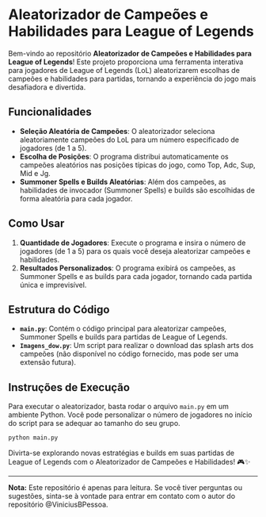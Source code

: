 # Aleatorizador de Campeões e Habilidades para League of Legends

Bem-vindo ao repositório **Aleatorizador de Campeões e Habilidades para League of Legends**! Este projeto proporciona uma ferramenta interativa para jogadores de League of Legends (LoL) aleatorizarem escolhas de campeões e habilidades para partidas, tornando a experiência do jogo mais desafiadora e divertida.

## Funcionalidades

- **Seleção Aleatória de Campeões**: O aleatorizador seleciona aleatoriamente campeões do LoL para um número especificado de jogadores (de 1 a 5).
- **Escolha de Posições**: O programa distribui automaticamente os campeões aleatórios nas posições típicas do jogo, como Top, Adc, Sup, Mid e Jg.
- **Summoner Spells e Builds Aleatórias**: Além dos campeões, as habilidades de invocador (Summoner Spells) e builds são escolhidas de forma aleatória para cada jogador.

## Como Usar

1. **Quantidade de Jogadores**: Execute o programa e insira o número de jogadores (de 1 a 5) para os quais você deseja aleatorizar campeões e habilidades.
2. **Resultados Personalizados**: O programa exibirá os campeões, as Summoner Spells e as builds para cada jogador, tornando cada partida única e imprevisível.

## Estrutura do Código

- **`main.py`**: Contém o código principal para aleatorizar campeões, Summoner Spells e builds para partidas de League of Legends.
- **`Imagens_dow.py`**: Um script para realizar o download das splash arts dos campeões (não disponível no código fornecido, mas pode ser uma extensão futura).

## Instruções de Execução

Para executar o aleatorizador, basta rodar o arquivo `main.py` em um ambiente Python. Você pode personalizar o número de jogadores no início do script para se adequar ao tamanho do seu grupo.

```bash
python main.py
```

Divirta-se explorando novas estratégias e builds em suas partidas de League of Legends com o Aleatorizador de Campeões e Habilidades! 🎮✨

---

**Nota:** Este repositório é apenas para leitura. Se você tiver perguntas ou sugestões, sinta-se à vontade para entrar em contato com o autor do repositório @ViniciusBPessoa.
